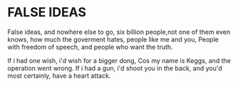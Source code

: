 # FALSE IDEAS

False ideas, and nowhere else to go,
six billion people,not one of them even knows,
how much the goverment hates, people like me and you,
People with freedom of speech, and people who want the truth.

If i had one wish, i'd wish for a bigger dong,
Cos my name is Keggs, and the operation went wrong.
If i had a gun, i'd shoot you in the back,
and you'd most certainly, have a heart attack.
